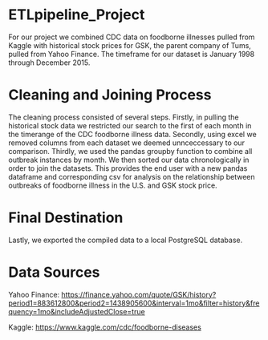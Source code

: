 # ETLpipeline_Project

For our project we combined CDC data on foodborne illnesses pulled from Kaggle with historical stock prices for GSK, the parent company of Tums, pulled from Yahoo Finance. The timeframe for our dataset is January 1998 through December 2015. 

# Cleaning and Joining Process
The cleaning process consisted of several steps. Firstly, in pulling the historical stock data we restricted our search to the first of each month in the timerange of the CDC foodborne illness data. Secondly, using excel we removed columns from each dataset we deemed unnceccessary to our comparison. Thirdly, we used the pandas groupby function to combine all outbreak instances by month. We then sorted our data chronologically in order to join the datasets. This provides the end user with a new pandas dataframe and corresponding csv for analysis on the relationship between outbreaks of foodborne illness in the U.S. and GSK stock price. 

# Final Destination
Lastly, we exported the compiled data to a local PostgreSQL database.


# Data Sources 

Yahoo Finance: https://finance.yahoo.com/quote/GSK/history?period1=883612800&period2=1438905600&interval=1mo&filter=history&frequency=1mo&includeAdjustedClose=true

Kaggle: https://www.kaggle.com/cdc/foodborne-diseases


